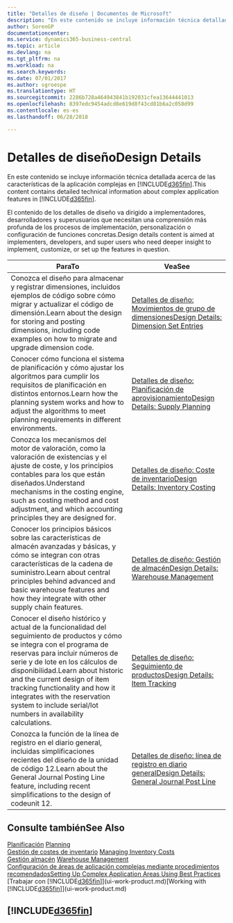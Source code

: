 ```yaml
---
title: "Detalles de diseño | Documentos de Microsoft"
description: "En este contenido se incluye información técnica detallada acerca de las características de la aplicación complejas en Business Central"
author: SorenGP
documentationcenter: 
ms.service: dynamics365-business-central
ms.topic: article
ms.devlang: na
ms.tgt_pltfrm: na
ms.workload: na
ms.search.keywords: 
ms.date: 07/01/2017
ms.author: sgroespe
ms.translationtype: HT
ms.sourcegitcommit: 2286b728a464943841b192031cfea13644441013
ms.openlocfilehash: 8397edc9454adcd8e619d8f43cd81b6a2c058d99
ms.contentlocale: es-es
ms.lasthandoff: 06/28/2018

---
```

# <a name="design-details"></a><span data-ttu-id="48fe5-103">Detalles de diseño</span><span class="sxs-lookup"><span data-stu-id="48fe5-103">Design Details</span></span>
<span data-ttu-id="48fe5-104">En este contenido se incluye información técnica detallada acerca de las características de la aplicación complejas en [!INCLUDE[d365fin](includes/d365fin_md.md)].</span><span class="sxs-lookup"><span data-stu-id="48fe5-104">This content contains detailed technical information about complex application features in [!INCLUDE[d365fin](includes/d365fin_md.md)].</span></span>  

 <span data-ttu-id="48fe5-105">El contenido de los detalles de diseño va dirigido a implementadores, desarrolladores y superusuarios que necesitan una comprensión más profunda de los procesos de implementación, personalización o configuración de funciones concretas.</span><span class="sxs-lookup"><span data-stu-id="48fe5-105">Design details content is aimed at implementers, developers, and super users who need deeper insight to implement, customize, or set up the features in question.</span></span>  

|<span data-ttu-id="48fe5-106">**Para**</span><span class="sxs-lookup"><span data-stu-id="48fe5-106">**To**</span></span>|<span data-ttu-id="48fe5-107">**Vea**</span><span class="sxs-lookup"><span data-stu-id="48fe5-107">**See**</span></span>|  
|------------|-------------|  
|<span data-ttu-id="48fe5-108">Conozca el diseño para almacenar y registrar dimensiones, incluidos ejemplos de código sobre cómo migrar y actualizar el código de dimensión.</span><span class="sxs-lookup"><span data-stu-id="48fe5-108">Learn about the design for storing and posting dimensions, including code examples on how to migrate and upgrade dimension code.</span></span>|[<span data-ttu-id="48fe5-109">Detalles de diseño: Movimientos de grupo de dimensiones</span><span class="sxs-lookup"><span data-stu-id="48fe5-109">Design Details: Dimension Set Entries</span></span>](design-details-dimension-set-entries.md)|  
|<span data-ttu-id="48fe5-110">Conocer cómo funciona el sistema de planificación y cómo ajustar los algoritmos para cumplir los requisitos de planificación en distintos entornos.</span><span class="sxs-lookup"><span data-stu-id="48fe5-110">Learn how the planning system works and how to adjust the algorithms to meet planning requirements in different environments.</span></span>|[<span data-ttu-id="48fe5-111">Detalles de diseño: Planificación de aprovisionamiento</span><span class="sxs-lookup"><span data-stu-id="48fe5-111">Design Details: Supply Planning</span></span>](design-details-supply-planning.md)|  
|<span data-ttu-id="48fe5-112">Conozca los mecanismos del motor de valoración, como la valoración de existencias y el ajuste de coste, y los principios contables para los que están diseñados.</span><span class="sxs-lookup"><span data-stu-id="48fe5-112">Understand mechanisms in the costing engine, such as costing method and cost adjustment, and which accounting principles they are designed for.</span></span>|[<span data-ttu-id="48fe5-113">Detalles de diseño: Coste de inventario</span><span class="sxs-lookup"><span data-stu-id="48fe5-113">Design Details: Inventory Costing</span></span>](design-details-inventory-costing.md)|  
|<span data-ttu-id="48fe5-114">Conocer los principios básicos sobre las características de almacén avanzadas y básicas, y cómo se integran con otras características de la cadena de suministro.</span><span class="sxs-lookup"><span data-stu-id="48fe5-114">Learn about central principles behind advanced and basic warehouse features and how they integrate with other supply chain features.</span></span>|[<span data-ttu-id="48fe5-115">Detalles de diseño: Gestión de almacén</span><span class="sxs-lookup"><span data-stu-id="48fe5-115">Design Details: Warehouse Management</span></span>](design-details-warehouse-management.md)|  
|<span data-ttu-id="48fe5-116">Conocer el diseño histórico y actual de la funcionalidad del seguimiento de productos y cómo se integra con el programa de reservas para incluir números de serie y de lote en los cálculos de disponibilidad.</span><span class="sxs-lookup"><span data-stu-id="48fe5-116">Learn about historic and the current design of item tracking functionality and how it integrates with the reservation system to include serial/lot numbers in availability calculations.</span></span>|[<span data-ttu-id="48fe5-117">Detalles de diseño: Seguimiento de productos</span><span class="sxs-lookup"><span data-stu-id="48fe5-117">Design Details: Item Tracking</span></span>](design-details-item-tracking.md)|  
|<span data-ttu-id="48fe5-118">Conozca la función de la línea de registro en el diario general, incluidas simplificaciones recientes del diseño de la unidad de código 12.</span><span class="sxs-lookup"><span data-stu-id="48fe5-118">Learn about the General Journal Posting Line feature, including recent simplifications to the design of codeunit 12.</span></span>|[<span data-ttu-id="48fe5-119">Detalles de diseño: línea de registro en diario general</span><span class="sxs-lookup"><span data-stu-id="48fe5-119">Design Details: General Journal Post Line</span></span>](design-details-general-journal-post-line.md)|  

## <a name="see-also"></a><span data-ttu-id="48fe5-120">Consulte también</span><span class="sxs-lookup"><span data-stu-id="48fe5-120">See Also</span></span>  
 <span data-ttu-id="48fe5-121">[Planificación](production-planning.md) </span><span class="sxs-lookup"><span data-stu-id="48fe5-121">[Planning](production-planning.md) </span></span>  
 <span data-ttu-id="48fe5-122">[Gestión de costes de inventario](finance-manage-inventory-costs.md) </span><span class="sxs-lookup"><span data-stu-id="48fe5-122">[Managing Inventory Costs](finance-manage-inventory-costs.md) </span></span>  
 <span data-ttu-id="48fe5-123">[Gestión almacén](warehouse-manage-warehouse.md) </span><span class="sxs-lookup"><span data-stu-id="48fe5-123">[Warehouse Management](warehouse-manage-warehouse.md) </span></span>  
 [<span data-ttu-id="48fe5-124">Configuración de áreas de aplicación complejas mediante procedimientos recomendados</span><span class="sxs-lookup"><span data-stu-id="48fe5-124">Setting Up Complex Application Areas Using Best Practices</span></span>](set-up-complex-application-areas-using-best-practices.md)  
 <span data-ttu-id="48fe5-125">[Trabajar con [!INCLUDE[d365fin](includes/d365fin_md.md)]](ui-work-product.md)</span><span class="sxs-lookup"><span data-stu-id="48fe5-125">[Working with [!INCLUDE[d365fin](includes/d365fin_md.md)]](ui-work-product.md)</span></span>

 ## [!INCLUDE[d365fin](includes/free_trial_md.md)]  
  

